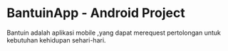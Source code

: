 
# BantuinApp - Android Project

Bantuin adalah aplikasi mobile ,yang dapat merequest pertolongan untuk kebutuhan kehidupan sehari-hari.

